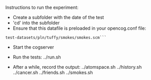 Instructions to run the experiment:

- Create a subfolder with the date of the test
- 'cd' into the subfolder
- Ensure that this datafile is preloaded in your opencog.conf file:
```
test-datasets/pln/tuffy/smokes/smokes.scm```
```
- Start the cogserver
- Run the tests:
    ../run.sh

- After a while, record the output:
    ../atomspace.sh
    ../history.sh
    ../cancer.sh
    ../friends.sh
    ../smokes.sh

